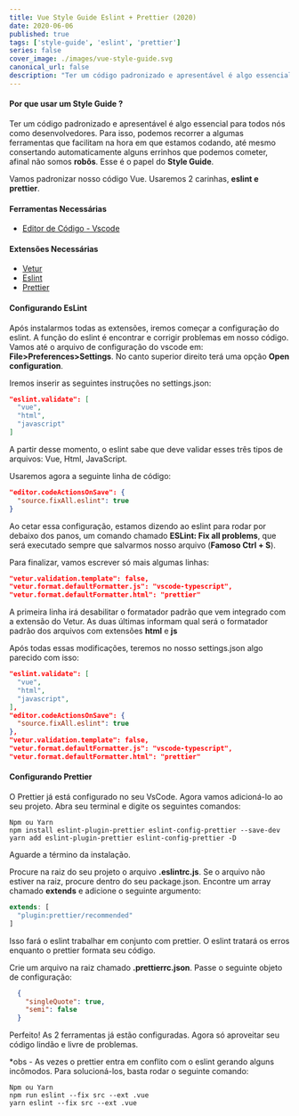 ```yaml
---
title: Vue Style Guide Eslint + Prettier (2020)
date: 2020-06-06
published: true
tags: ['style-guide', 'eslint', 'prettier']
series: false
cover_image: ./images/vue-style-guide.svg
canonical_url: false
description: "Ter um código padronizado e apresentável é algo essencial para todos nos como desenvolvedores. Para isso, podemos recorrer a algumas ferramentas que facilitam na hora que estamos codando, até mesmo consertando automaticamente alguns errinhos que podemos cometer, afinal não somos robôs. Esse é o papel do Style Guide."
---
```


#### Por que usar um Style Guide ?

Ter um código padronizado e apresentável é algo essencial para todos nós como desenvolvedores. Para isso, podemos recorrer a algumas ferramentas que facilitam na hora em que estamos codando, até mesmo consertando automaticamente alguns errinhos que podemos cometer, afinal não somos **robôs**. Esse é o papel do **Style Guide**.

Vamos padronizar nosso código Vue. Usaremos 2 carinhas, **eslint e prettier**.

#### Ferramentas Necessárias
- [Editor de Código - Vscode](https://code.visualstudio.com/)

#### Extensões Necessárias
- [Vetur](https://marketplace.visualstudio.com/items?itemName=octref.vetur)
- [Eslint](https://marketplace.visualstudio.com/items?itemName=dbaeumer.vscode-eslint)
- [Prettier](https://marketplace.visualstudio.com/items?itemName=esbenp.prettier-vscode)


#### Configurando EsLint
Após instalarmos todas as extensões, iremos começar a configuração do eslint. A função do eslint é encontrar e corrigir problemas em nosso código. Vamos até o arquivo de configuração do vscode em: **File>Preferences>Settings**. No canto superior direito terá uma opção **Open configuration**.

Iremos inserir as seguintes instruções no settings.json:

```json
"eslint.validate": [
  "vue",
  "html",
  "javascript"
]
```
A partir desse momento, o eslint sabe que deve validar esses três tipos de arquivos: Vue, Html, JavaScript.

Usaremos agora a seguinte linha de código:

```json
"editor.codeActionsOnSave": {
  "source.fixAll.eslint": true
}
```

Ao cetar essa configuração, estamos dizendo ao eslint para rodar por debaixo dos panos, um comando chamado **ESLint: Fix all problems**, que será executado sempre que salvarmos nosso arquivo (**Famoso Ctrl + S**).

Para finalizar, vamos escrever só mais algumas linhas:

```json
"vetur.validation.template": false,
"vetur.format.defaultFormatter.js": "vscode-typescript",
"vetur.format.defaultFormatter.html": "prettier"
```
A primeira linha irá desabilitar o formatador padrão que vem integrado com a  extensão do Vetur. As duas últimas informam qual será o formatador padrão dos arquivos com extensões **html** e **js**

Após todas essas modificações, teremos no nosso settings.json algo parecido com isso:

```json
"eslint.validate": [
  "vue",
  "html",
  "javascript",
],
"editor.codeActionsOnSave": {
  "source.fixAll.eslint": true
},
"vetur.validation.template": false,
"vetur.format.defaultFormatter.js": "vscode-typescript",
"vetur.format.defaultFormatter.html": "prettier"
```

#### Configurando Prettier
O Prettier já está configurado no seu VsCode. Agora vamos adicioná-lo ao seu projeto.
Abra seu terminal e digite os seguintes comandos:

```shell
Npm ou Yarn
npm install eslint-plugin-prettier eslint-config-prettier --save-dev
yarn add eslint-plugin-prettier eslint-config-prettier -D
```

Aguarde a término da instalação.

Procure na raiz do seu projeto o arquivo **.eslintrc.js**. Se o arquivo não estiver
na raiz, procure dentro do seu package.json. Encontre um array chamado **extends** e adicione
o seguinte argumento:

```js
extends: [
  "plugin:prettier/recommended"
]
```
Isso fará o eslint trabalhar em conjunto com prettier. O eslint tratará os erros
enquanto o prettier formata seu código.

Crie um arquivo na raiz chamado **.prettierrc.json**. Passe
o seguinte objeto de configuração:
```json
  {
    "singleQuote": true,
    "semi": false
  }
```

Perfeito! As 2 ferramentas já estão configuradas. Agora só aproveitar seu código
lindão e livre de problemas.

*obs - As vezes o prettier entra em conflito com o eslint gerando alguns incômodos.
Para solucioná-los, basta rodar o seguinte comando:
```shell
Npm ou Yarn
npm run eslint --fix src --ext .vue
yarn eslint --fix src --ext .vue
```
